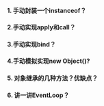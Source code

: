 #### 1. 手动封装一个instanceof？





#### 2.手动实现apply和call？





#### 3.手动实现bind？





#### 4.手动模拟实现new Object()?







#### 5. 对象继承的几种方法？优缺点？





#### 6. 讲一讲EventLoop？





